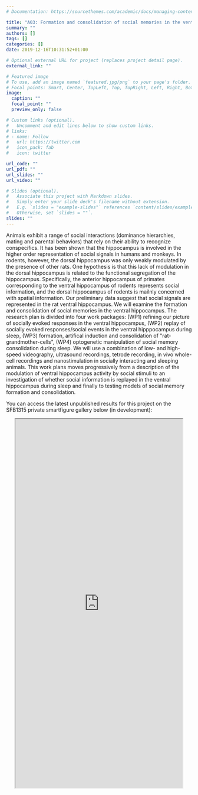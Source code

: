 ```yaml
---
# Documentation: https://sourcethemes.com/academic/docs/managing-content/

title: "A03: Formation and consolidation of social memories in the ventral hippocampus"
summary: ""
authors: []
tags: []
categories: []
date: 2019-12-16T10:31:52+01:00

# Optional external URL for project (replaces project detail page).
external_link: ""

# Featured image
# To use, add an image named `featured.jpg/png` to your page's folder.
# Focal points: Smart, Center, TopLeft, Top, TopRight, Left, Right, BottomLeft, Bottom, BottomRight.
image:
  caption: ""
  focal_point: ""
  preview_only: false

# Custom links (optional).
#   Uncomment and edit lines below to show custom links.
# links:
# - name: Follow
#   url: https://twitter.com
#   icon_pack: fab
#   icon: twitter

url_code: ""
url_pdf: ""
url_slides: ""
url_video: ""

# Slides (optional).
#   Associate this project with Markdown slides.
#   Simply enter your slide deck's filename without extension.
#   E.g. `slides = "example-slides"` references `content/slides/example-slides.md`.
#   Otherwise, set `slides = ""`.
slides: ""
---
```

<DIV class="article-container" markdown="1">
<DIV class="article-style" markdown="1">
  
Animals exhibit a range of social interactions (dominance hierarchies, mating and parental behaviors) that rely on their ability to recognize conspecifics. It has been shown that the hippocampus is involved in the higher order representation of social signals in humans and monkeys. In rodents, however, the dorsal hippocampus was only weakly modulated by the presence of other rats. One hypothesis is that this lack of modulation in the dorsal hippocampus is related to the functional segregation of the hippocampus. Specifically, the anterior hippocampus of primates corresponding to the ventral hippocampus of rodents represents social information, and the dorsal hippocampus of rodents is mailnly concerned with spatial information. Our preliminary data suggest that social signals are represented in the rat ventral hippocampus. We will examine the formation and consolidation of social memories in the ventral hippocampus. The research plan is divided into four work packages: (WP1) refining our picture of socially evoked responses in the ventral hippocampus, (WP2) replay of socially evoked responses/social events in the ventral hipppocampus during sleep, (WP3) formation, artifical induction and consolidation of "rat-grandmother-cells", (WP4) optogenetic manipulation of social memory consolidation during sleep. We will use a combination of low- and high-speed videography, ultrasound recordings, tetrode recording, in vivo whole-cell recordings and nanostimulation in socially interacting and sleeping animals. This work plans moves progressively from a description of the modulation of ventral hippocampus activity by social stimuli to an investigation of whether social information is replayed in the ventral hippocampus during sleep and finally to testing models of social memory formation and consolidation.

You can access the latest unpublished results for this project on the SFB1315 private smartfigure gallery below (in development): 
</DIV>
</DIV>

<center>
<iframe src ="https://sdash.sourcedata.io/dashboard" height=1000px width=90% ></iframe>
</center>
